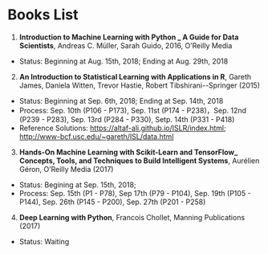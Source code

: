 # Books List

1. **Introduction to Machine Learning with Python _ A Guide for Data Scientists**, Andreas C. Müller, Sarah Guido, 2016, O’Reilly Media

 - Status: Beginning at Aug. 15th, 2018; Ending at Aug. 29th, 2018
 
2. **An Introduction to Statistical Learning  with Applications in R**, Gareth James, Daniela Witten, Trevor Hastie, Robert Tibshirani--Springer (2015)

 - Status: Beginning at Sep. 6th, 2018; Ending at Sep. 14th, 2018
 - Process: Sep. 10th (P106 - P173), Sep. 11st (P174 - P238)，Sep. 12nd (P239 - P283), Sep. 13rd (P284 - P330), Setp. 14th (P331 - P418)
 - Reference Solutions: https://altaf-ali.github.io/ISLR/index.html; http://www-bcf.usc.edu/~gareth/ISL/data.html
 
3. **Hands-On Machine Learning with Scikit-Learn and TensorFlow_ Concepts, Tools, and Techniques to Build Intelligent Systems**, Aurélien Géron, O’Reilly Media (2017)

 - Status: Begining at Sep. 15th, 2018;
 - Process: Sep. 15th (P1 - P78), Sep 17th (P79 - P104), Sep. 19th (P105 - P144), Sep. 26th (P145 - P200), Sep. 27th  (P201 - P258)

4. **Deep Learning with Python**, Francois Chollet, Manning Publications (2017)

 - Status: Waiting
